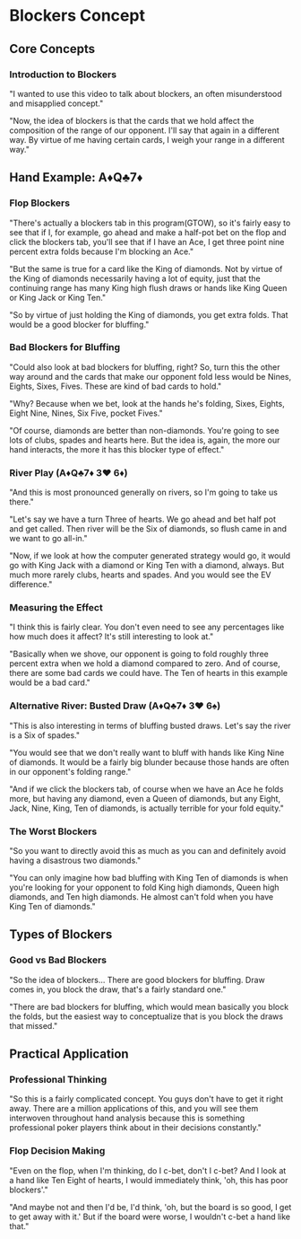 # Blockers Concept

## Core Concepts

### Introduction to Blockers

"I wanted to use this video to talk about blockers, an often misunderstood and misapplied concept."

"Now, the idea of blockers is that the cards that we hold affect the composition of the range of our opponent. I'll say that again in a different way. By virtue of me having certain cards, I weigh your range in a different way."

## Hand Example: A♦Q♣7♦

### Flop Blockers

"There's actually a blockers tab in this program(GTOW), so it's fairly easy to see that if I, for example, go ahead and make a half-pot bet on the flop and click the blockers tab, you'll see that if I have an Ace, I get three point nine percent extra folds because I'm blocking an Ace."

"But the same is true for a card like the King of diamonds. Not by virtue of the King of diamonds necessarily having a lot of equity, just that the continuing range has many King high flush draws or hands like King Queen or King Jack or King Ten."

"So by virtue of just holding the King of diamonds, you get extra folds. That would be a good blocker for bluffing."

### Bad Blockers for Bluffing

"Could also look at bad blockers for bluffing, right? So, turn this the other way around and the cards that make our opponent fold less would be Nines, Eights, Sixes, Fives. These are kind of bad cards to hold."

"Why? Because when we bet, look at the hands he's folding, Sixes, Eights, Eight Nine, Nines, Six Five, pocket Fives."

"Of course, diamonds are better than non-diamonds. You're going to see lots of clubs, spades and hearts here. But the idea is, again, the more our hand interacts, the more it has this blocker type of effect."

### River Play (A♦Q♣7♦ 3♥ 6♦)

"And this is most pronounced generally on rivers, so I'm going to take us there."

"Let's say we have a turn Three of hearts. We go ahead and bet half pot and get called. Then river will be the Six of diamonds, so flush came in and we want to go all-in."

"Now, if we look at how the computer generated strategy would go, it would go with King Jack with a diamond or King Ten with a diamond, always. But much more rarely clubs, hearts and spades. And you would see the EV difference."

### Measuring the Effect

"I think this is fairly clear. You don't even need to see any percentages like how much does it affect? It's still interesting to look at."

"Basically when we shove, our opponent is going to fold roughly three percent extra when we hold a diamond compared to zero. And of course, there are some bad cards we could have. The Ten of hearts in this example would be a bad card."

### Alternative River: Busted Draw (A♦Q♣7♦ 3♥ 6♠)

"This is also interesting in terms of bluffing busted draws. Let's say the river is a Six of spades."

"You would see that we don't really want to bluff with hands like King Nine of diamonds. It would be a fairly big blunder because those hands are often in our opponent's folding range."

"And if we click the blockers tab, of course when we have an Ace he folds more, but having any diamond, even a Queen of diamonds, but any Eight, Jack, Nine, King, Ten of diamonds, is actually terrible for your fold equity."

### The Worst Blockers

"So you want to directly avoid this as much as you can and definitely avoid having a disastrous two diamonds."

"You can only imagine how bad bluffing with King Ten of diamonds is when you're looking for your opponent to fold King high diamonds, Queen high diamonds, and Ten high diamonds. He almost can't fold when you have King Ten of diamonds."

## Types of Blockers

### Good vs Bad Blockers

"So the idea of blockers... There are good blockers for bluffing. Draw comes in, you block the draw, that's a fairly standard one."

"There are bad blockers for bluffing, which would mean basically you block the folds, but the easiest way to conceptualize that is you block the draws that missed."

## Practical Application

### Professional Thinking

"So this is a fairly complicated concept. You guys don't have to get it right away. There are a million applications of this, and you will see them interwoven throughout hand analysis because this is something professional poker players think about in their decisions constantly."

### Flop Decision Making

"Even on the flop, when I'm thinking, do I c-bet, don't I c-bet? And I look at a hand like Ten Eight of hearts, I would immediately think, 'oh, this has poor blockers'."

"And maybe not and then I'd be, I'd think, 'oh, but the board is so good, I get to get away with it.' But if the board were worse, I wouldn't c-bet a hand like that."